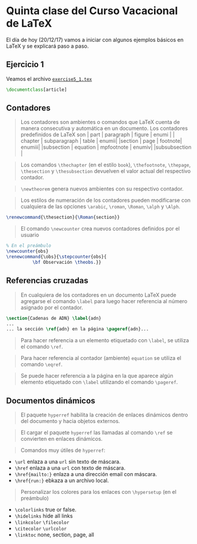 # Quinta clase del Curso Vacacional de LaTeX #
El día de hoy (20/12/17) vamos a iniciar con algunos ejemplos básicos en LaTeX y se explicará paso a paso.

## Ejercicio 1 ##

Veamos el archivo [`exercise5_1.tex`](https://github.com/carlosal1015/Curso-de-LaTeX/blob/master/Curso%20Vacacional%20B%C3%A1sico/Clases/Clase%202/exercise5_1.tex)

```tex
\documentclass[article]
```
## Contadores ##

> Los contadores son ambientes o comandos que LaTeX cuenta de manera consecutiva y automática en un documento.
> Los contadores predefinidos de LaTeX son
| part | paragraph | figure | enumi |
| chapter | subparagraph | table | enumii|
|section | page | footnote| enumiii|
|subsection | equation | mpfootnote | enumiv|
|subsubsection |

> Los comandos `\thechapter` (en el estilo `book`), `\thefootnote`, `\thepage`, `\thesection` y `\thesubsection` devuelven el valor actual del respectivo contador.

> `\newtheorem` genera nuevos ambientes con su respectivo contador.

> Los estilos de numeración de los contadores pueden modificarse con cualquiera de las opciones `\arabic`, `\roman`, `\Roman`, `\alph` y `\Alph`.

```tex
\renewcommand{\thesection}{\Roman{section}}
```

> El comando `\newcounter` crea nuevos contadores definidos por el usuario

```tex
% En el preámbulo
\newcounter{obs}
\renewcommand{\obs}{\stepcounter{obs}{
          \bf Observación \theobs.}}
```
## Referencias cruzadas ##

> En cualquiera de los contadores en un documento LaTeX puede agregarse el comando `\label` para luego hacer referencia al número asignado por el contador.

```tex
\section{Cadenas de ADN} \label{adn}
...
... la sección \ref{adn} en la página \pageref{adn}...
```

> Para hacer referencia a un elemento etiquetado con `\label`, se utiliza el comando `\ref`.

> Para hacer referencia al contador (ambiente) `equation` se utiliza el comando `\eqref`.

> Se puede hacer referencia a la página en la que aparece algún elemento etiquetado con `\label` utilizando el comando `\pageref`.

## Documentos dinámicos ##

> El paquete `hyperref` habilita la creación de enlaces dinámicos dentro del documento y hacia objetos externos.

> El cargar el paquete `hyperref` las llamadas al comando `\ref` se convierten en enlaces dinámicos.

> Comandos muy útiles de `hyperref`:
* `\url`  enlaza a una `url` sin texto de máscara.
* `\href` enlaza a una `url` con texto de máscara.
* `\href{mailto:}`  enlaza a una dirección email con máscara.
* `\href{run:}` ebkaza a un archivo local.

> Personalizar los colores para los enlaces con `\hypersetup` (en el preámbulo)

* `\colorlinks` true or false.
* `\hidelinks`  hide all links
* `\linkcolor`  `\filecolor`
* `\citecolor`  `\urlcolor`
* `\linktoc`  none, section, page, all
